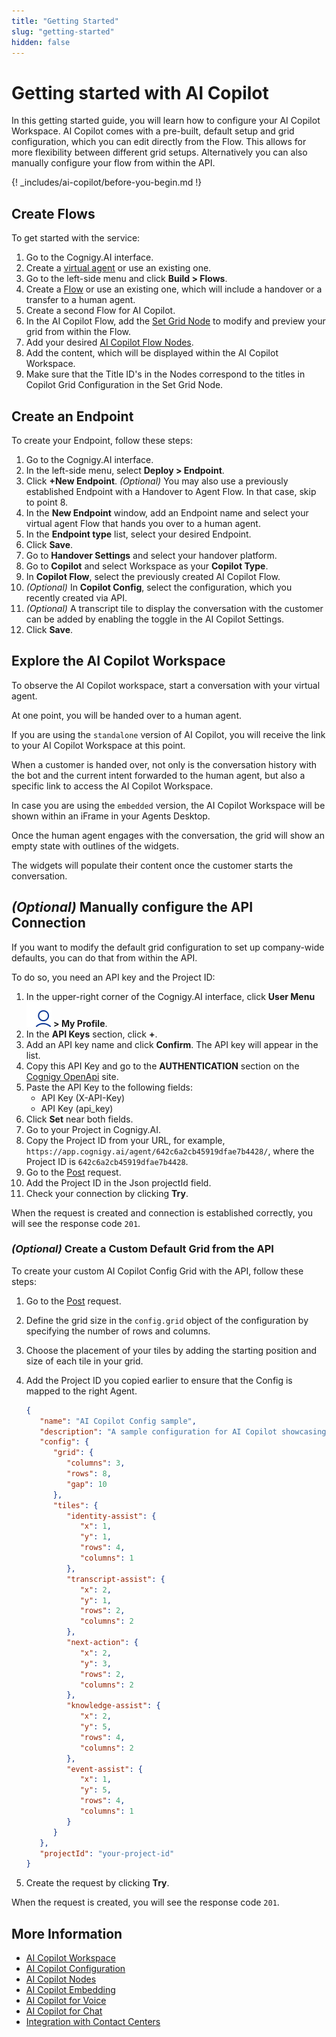 ```yaml
---
title: "Getting Started"
slug: "getting-started"
hidden: false
---
```


# Getting started with AI Copilot

In this getting started guide, you will learn how to configure your AI Copilot Workspace. AI Copilot comes with a pre-built, default setup and grid configuration, which you can edit directly from the Flow. This allows for more flexibility between different grid setups. Alternatively you can also manually configure your flow from within the API.

{! _includes/ai-copilot/before-you-begin.md !}

## Create Flows

To get started with the service:

1. Go to the Cognigy.AI interface.
2. Create a [virtual agent](../ai/build/projects.md) or use an existing one.
3. Go to the left-side menu and click **Build > Flows**.
4. Create a [Flow](../ai/build/flows.md) or use an existing one, which will include a handover or a transfer to a human agent.
5. Create a second Flow for AI Copilot.
6. In the AI Copilot Flow, add the [Set Grid Node](../ai/build/node-reference/ai-copilot/set-grid.md) to modify and preview your grid from within the Flow. 
7. Add your desired [AI Copilot Flow Nodes](../ai/build/node-reference/ai-copilot/overview.md).
8. Add the content, which will be displayed within the AI Copilot Workspace.
9. Make sure that the Title ID's in the Nodes correspond to the titles in Copilot Grid Configuration in the Set Grid Node.

## Create an Endpoint

To create your Endpoint, follow these steps:

1. Go to the Cognigy.AI interface.
2. In the left-side menu, select **Deploy > Endpoint**.
3. Click **+New Endpoint**. _(Optional)_ You may also use a previously established Endpoint with a Handover to Agent Flow. In that case, skip to point 8.
4. In the **New Endpoint** window, add an Endpoint name and select your virtual agent Flow that hands you over to a human agent.
5. In the **Endpoint type** list, select your desired Endpoint.
6. Click **Save**. 
7. Go to **Handover Settings** and select your handover platform.
8. Go to **Copilot** and select Workspace as your **Copilot Type**.
9. In **Copilot Flow**, select the previously created AI Copilot Flow.
10. _(Optional)_ In **Copilot Config**, select the configuration, which you recently created via API.
11. _(Optional)_ A transcript tile to display the conversation with the customer can be added by enabling the toggle in the AI Copilot Settings.
12. Click **Save**.

## Explore the AI Copilot Workspace

To observe the AI Copilot workspace, start a conversation with your virtual agent.

At one point, you will be handed over to a human agent. 

If you are using the `standalone` version of AI Copilot, you will receive the link to your AI Copilot Workspace at this point.

When a customer is handed over, not only is the conversation history with the bot and the current intent forwarded to the human agent, but also a specific link to access the AI Copilot Workspace.

In case you are using the `embedded` version, the AI Copilot Workspace will be shown within an iFrame in your Agents Desktop.

Once the human agent engages with the conversation, the grid will show an empty state with outlines of the widgets. 

The widgets will populate their content once the customer starts the conversation.

## _(Optional)_ Manually configure the API Connection

If you want to modify the default grid configuration to set up company-wide defaults, you can do that from within the API.

To do so, you need an API key and the Project ID:

1. In the upper-right corner of the Cognigy.AI interface, click **User Menu ![user-menu](../_assets/icons/user-menu.svg) > My Profile**.
2. In the **API Keys** section, click **+**.
3. Add an API key name and click **Confirm**. The API key will appear in the list.
4. Copy this API Key and go to the **AUTHENTICATION** section on the [Cognigy OpenApi](https://api-trial.cognigy.ai/openapi) site.
5. Paste the API Key to the following fields:
    - API Key (X-API-Key)
    - API Key (api_key)
6. Click **Set** near both fields.
7. Go to your Project in Cognigy.AI.
8. Copy the Project ID from your URL, for example, `https://app.cognigy.ai/agent/642c6a2cb45919dfae7b4428/`, where the Project ID is `642c6a2cb45919dfae7b4428`. 
9. Go to the [Post](https://api-trial.cognigy.ai/openapi#post-/v2.0/agentassistconfigs) request.
10. Add the Project ID in the Json projectId field.
9. Check your connection by clicking **Try**.

When the request is created and connection is established correctly, you will see the response code `201`.

### _(Optional)_ Create a Custom Default Grid from the API

To create your custom AI Copilot Config Grid with the API, follow these steps:

1. Go to the [Post](https://api-trial.cognigy.ai/openapi#post-/v2.0/agentassistconfigs) request.
2. Define the grid size in the `config.grid` object of the configuration by specifying the number of rows and columns. 
3. Choose the placement of your tiles by adding the starting position and size of each tile in your grid.
4. Add the Project ID you copied earlier to ensure that the Config is mapped to the right Agent.

   ```json
   {
      "name": "AI Copilot Config sample",
      "description": "A sample configuration for AI Copilot showcasing the layout of tiles",
      "config": {
         "grid": {
            "columns": 3,
            "rows": 8,
            "gap": 10
         },
         "tiles": {
            "identity-assist": {
               "x": 1,
               "y": 1,
               "rows": 4,
               "columns": 1
            },
            "transcript-assist": {
               "x": 2,
               "y": 1,
               "rows": 2,
               "columns": 2
            },
            "next-action": {
               "x": 2,
               "y": 3,
               "rows": 2,
               "columns": 2
            },
            "knowledge-assist": {
               "x": 2,
               "y": 5,
               "rows": 4,
               "columns": 2
            },
            "event-assist": {
               "x": 1,
               "y": 5,
               "rows": 4,
               "columns": 1
            }
         }
      },
      "projectId": "your-project-id"
   }
   ```
5. Create the request by clicking **Try**.

When the request is created, you will see the response code `201`.

## More Information

- [AI Copilot Workspace](overview.md)
- [AI Copilot Configuration](configuration.md)
- [AI Copilot Nodes](../ai/build/node-reference/ai-copilot/overview.md)
- [AI Copilot Embedding](embedding.md)
- [AI Copilot for Voice](voice/voice-overview.md)
- [AI Copilot for Chat](chat.md)
- [Integration with Contact Centers](contact-center-integration.md)


